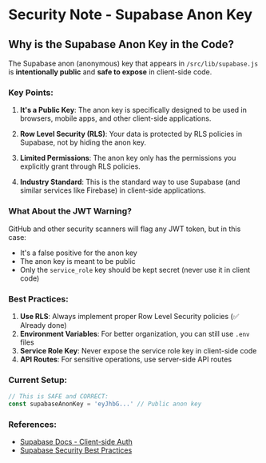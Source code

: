 # Security Note - Supabase Anon Key

## Why is the Supabase Anon Key in the Code?

The Supabase anon (anonymous) key that appears in `/src/lib/supabase.js` is **intentionally public** and **safe to expose** in client-side code.

### Key Points:

1. **It's a Public Key**: The anon key is specifically designed to be used in browsers, mobile apps, and other client-side applications.

2. **Row Level Security (RLS)**: Your data is protected by RLS policies in Supabase, not by hiding the anon key.

3. **Limited Permissions**: The anon key only has the permissions you explicitly grant through RLS policies.

4. **Industry Standard**: This is the standard way to use Supabase (and similar services like Firebase) in client-side applications.

### What About the JWT Warning?

GitHub and other security scanners will flag any JWT token, but in this case:
- It's a false positive for the anon key
- The anon key is meant to be public
- Only the `service_role` key should be kept secret (never use it in client code)

### Best Practices:

1. **Use RLS**: Always implement proper Row Level Security policies (✅ Already done)
2. **Environment Variables**: For better organization, you can still use `.env` files
3. **Service Role Key**: Never expose the service role key in client-side code
4. **API Routes**: For sensitive operations, use server-side API routes

### Current Setup:

```javascript
// This is SAFE and CORRECT:
const supabaseAnonKey = 'eyJhbG...' // Public anon key
```

### References:
- [Supabase Docs - Client-side Auth](https://supabase.com/docs/guides/auth)
- [Supabase Security Best Practices](https://supabase.com/docs/guides/security)